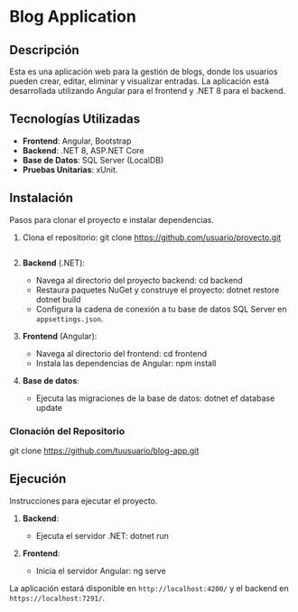 # Blog Application

## Descripción

Esta es una aplicación web para la gestión de blogs, donde los usuarios pueden crear, editar, eliminar y visualizar entradas. La aplicación está desarrollada utilizando Angular para el frontend y .NET 8 para el backend.

## Tecnologías Utilizadas

- **Frontend**: Angular, Bootstrap
- **Backend**: .NET 8, ASP.NET Core
- **Base de Datos**: SQL Server (LocalDB)
- **Pruebas Unitarias**: xUnit.

## Instalación
Pasos para clonar el proyecto e instalar dependencias.

1. Clona el repositorio:
   git clone https://github.com/usuario/proyecto.git
   ```

2. **Backend** (.NET):
   - Navega al directorio del proyecto backend:
     cd backend
   - Restaura paquetes NuGet y construye el proyecto:
     dotnet restore
     dotnet build
   - Configura la cadena de conexión a tu base de datos SQL Server en `appsettings.json`.

3. **Frontend** (Angular):
   - Navega al directorio del frontend:
     cd frontend
   - Instala las dependencias de Angular:
     npm install

4. **Base de datos**:
   - Ejecuta las migraciones de la base de datos:
     dotnet ef database update

### Clonación del Repositorio
git clone https://github.com/tuusuario/blog-app.git

## Ejecución
Instrucciones para ejecutar el proyecto.

1. **Backend**:
   - Ejecuta el servidor .NET:
     dotnet run

2. **Frontend**:
   - Inicia el servidor Angular:
     ng serve

La aplicación estará disponible en `http://localhost:4200/` y el backend en `https://localhost:7291/`.

